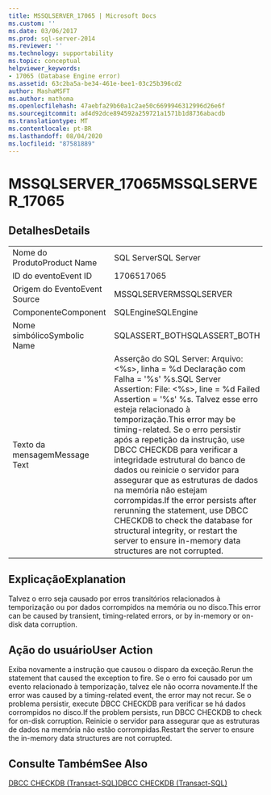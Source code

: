 ```yaml
---
title: MSSQLSERVER_17065 | Microsoft Docs
ms.custom: ''
ms.date: 03/06/2017
ms.prod: sql-server-2014
ms.reviewer: ''
ms.technology: supportability
ms.topic: conceptual
helpviewer_keywords:
- 17065 (Database Engine error)
ms.assetid: 63c2ba5a-be34-461e-bee1-03c25b396cd2
author: MashaMSFT
ms.author: mathoma
ms.openlocfilehash: 47aebfa29b60a1c2ae50c6699946312996d26e6f
ms.sourcegitcommit: ad4d92dce894592a259721a1571b1d8736abacdb
ms.translationtype: MT
ms.contentlocale: pt-BR
ms.lasthandoff: 08/04/2020
ms.locfileid: "87581889"
---
```

# <a name="mssqlserver_17065"></a><span data-ttu-id="0c62c-102">MSSQLSERVER_17065</span><span class="sxs-lookup"><span data-stu-id="0c62c-102">MSSQLSERVER_17065</span></span>
    
## <a name="details"></a><span data-ttu-id="0c62c-103">Detalhes</span><span class="sxs-lookup"><span data-stu-id="0c62c-103">Details</span></span>  
  
|||  
|-|-|  
|<span data-ttu-id="0c62c-104">Nome do Produto</span><span class="sxs-lookup"><span data-stu-id="0c62c-104">Product Name</span></span>|<span data-ttu-id="0c62c-105">SQL Server</span><span class="sxs-lookup"><span data-stu-id="0c62c-105">SQL Server</span></span>|  
|<span data-ttu-id="0c62c-106">ID do evento</span><span class="sxs-lookup"><span data-stu-id="0c62c-106">Event ID</span></span>|<span data-ttu-id="0c62c-107">17065</span><span class="sxs-lookup"><span data-stu-id="0c62c-107">17065</span></span>|  
|<span data-ttu-id="0c62c-108">Origem do Evento</span><span class="sxs-lookup"><span data-stu-id="0c62c-108">Event Source</span></span>|<span data-ttu-id="0c62c-109">MSSQLSERVER</span><span class="sxs-lookup"><span data-stu-id="0c62c-109">MSSQLSERVER</span></span>|  
|<span data-ttu-id="0c62c-110">Componente</span><span class="sxs-lookup"><span data-stu-id="0c62c-110">Component</span></span>|<span data-ttu-id="0c62c-111">SQLEngine</span><span class="sxs-lookup"><span data-stu-id="0c62c-111">SQLEngine</span></span>|  
|<span data-ttu-id="0c62c-112">Nome simbólico</span><span class="sxs-lookup"><span data-stu-id="0c62c-112">Symbolic Name</span></span>|<span data-ttu-id="0c62c-113">SQLASSERT_BOTH</span><span class="sxs-lookup"><span data-stu-id="0c62c-113">SQLASSERT_BOTH</span></span>|  
|<span data-ttu-id="0c62c-114">Texto da mensagem</span><span class="sxs-lookup"><span data-stu-id="0c62c-114">Message Text</span></span>|<span data-ttu-id="0c62c-115">Asserção do SQL Server: Arquivo: \<%s>, linha = %d Declaração com Falha = '%s' %s.</span><span class="sxs-lookup"><span data-stu-id="0c62c-115">SQL Server Assertion: File: \<%s>, line = %d Failed Assertion = '%s' %s.</span></span> <span data-ttu-id="0c62c-116">Talvez esse erro esteja relacionado à temporização.</span><span class="sxs-lookup"><span data-stu-id="0c62c-116">This error may be timing-related.</span></span> <span data-ttu-id="0c62c-117">Se o erro persistir após a repetição da instrução, use DBCC CHECKDB para verificar a integridade estrutural do banco de dados ou reinicie o servidor para assegurar que as estruturas de dados na memória não estejam corrompidas.</span><span class="sxs-lookup"><span data-stu-id="0c62c-117">If the error persists after rerunning the statement, use DBCC CHECKDB to check the database for structural integrity, or restart the server to ensure in-memory data structures are not corrupted.</span></span>|  
  
## <a name="explanation"></a><span data-ttu-id="0c62c-118">Explicação</span><span class="sxs-lookup"><span data-stu-id="0c62c-118">Explanation</span></span>  
 <span data-ttu-id="0c62c-119">Talvez o erro seja causado por erros transitórios relacionados à temporização ou por dados corrompidos na memória ou no disco.</span><span class="sxs-lookup"><span data-stu-id="0c62c-119">This error can be caused by transient, timing-related errors, or by in-memory or on-disk data corruption.</span></span>  
  
## <a name="user-action"></a><span data-ttu-id="0c62c-120">Ação do usuário</span><span class="sxs-lookup"><span data-stu-id="0c62c-120">User Action</span></span>  
 <span data-ttu-id="0c62c-121">Exiba novamente a instrução que causou o disparo da exceção.</span><span class="sxs-lookup"><span data-stu-id="0c62c-121">Rerun the statement that caused the exception to fire.</span></span> <span data-ttu-id="0c62c-122">Se o erro foi causado por um evento relacionado à temporização, talvez ele não ocorra novamente.</span><span class="sxs-lookup"><span data-stu-id="0c62c-122">If the error was caused by a timing-related event, the error may not recur.</span></span> <span data-ttu-id="0c62c-123">Se o problema persistir, execute DBCC CHECKDB para verificar se há dados corrompidos no disco.</span><span class="sxs-lookup"><span data-stu-id="0c62c-123">If the problem persists, run DBCC CHECKDB to check for on-disk corruption.</span></span> <span data-ttu-id="0c62c-124">Reinicie o servidor para assegurar que as estruturas de dados na memória não estão corrompidas.</span><span class="sxs-lookup"><span data-stu-id="0c62c-124">Restart the server to ensure the in-memory data structures are not corrupted.</span></span>  
  
## <a name="see-also"></a><span data-ttu-id="0c62c-125">Consulte Também</span><span class="sxs-lookup"><span data-stu-id="0c62c-125">See Also</span></span>  
 [<span data-ttu-id="0c62c-126">DBCC CHECKDB &#40;Transact-SQL&#41;</span><span class="sxs-lookup"><span data-stu-id="0c62c-126">DBCC CHECKDB &#40;Transact-SQL&#41;</span></span>](/sql/t-sql/database-console-commands/dbcc-checkdb-transact-sql)  
  
  
